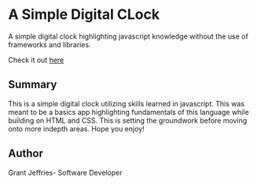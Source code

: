 # A Simple Digital CLock

A simple digital clock highlighting javascript knowledge without the use of frameworks and libraries. 

Check it out [here](https://grantj24.github.io/Digital-Clock/)

## Summary

This is a simple digital clock utilizing skills learned in javascript. This was meant to be a basics app highlighting fundamentals of this language while building on HTML and CSS. This is setting the groundwork before moving onto more indepth areas. Hope you enjoy!

## Author

Grant Jeffries- Software Developer 

